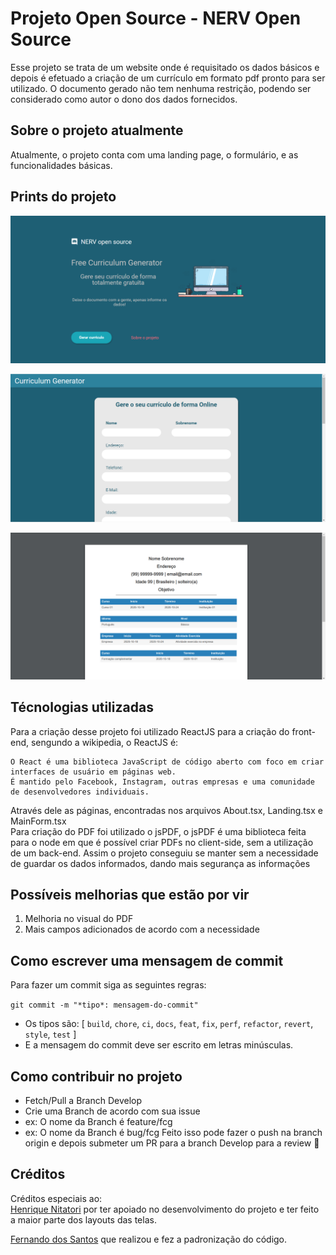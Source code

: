 # Projeto Open Source - NERV Open Source

Esse projeto se trata de um website onde é requisitado os dados básicos e depois é efetuado a criação de um currículo em formato pdf pronto para ser utilizado. O documento gerado não tem nenhuma restrição, podendo ser considerado como autor o dono dos dados fornecidos.

## Sobre o projeto atualmente

Atualmente, o projeto conta com uma landing page, o formulário, e as funcionalidades básicas.

## Prints do projeto

![landing-page](https://github.com/Fukubi/FreeCurriculumGenerator/blob/main/git%20images/landing-print.png)

![form-page](https://github.com/Fukubi/FreeCurriculumGenerator/blob/main/git%20images/requirements-print.png)

![generated-pdf](https://github.com/Fukubi/FreeCurriculumGenerator/blob/main/git%20images/curriculum-example.png)

## Técnologias utilizadas

Para a criação desse projeto foi utilizado ReactJS para a criação do front-end, sengundo a wikipedia, o ReactJS é:

```
O React é uma biblioteca JavaScript de código aberto com foco em criar interfaces de usuário em páginas web.
É mantido pelo Facebook, Instagram, outras empresas e uma comunidade de desenvolvedores individuais.
```

Através dele as páginas, encontradas nos arquivos About.tsx, Landing.tsx e MainForm.tsx  
Para criação do PDF foi utilizado o jsPDF, o jsPDF é uma biblioteca feita para o node em que é possível criar PDFs no client-side, sem a utilização de um back-end. Assim o projeto conseguiu se manter sem a necessidade de guardar os dados informados, dando mais segurança as informações

## Possíveis melhorias que estão por vir

1. Melhoria no visual do PDF
2. Mais campos adicionados de acordo com a necessidade

## Como escrever uma mensagem de commit

Para fazer um commit siga as seguintes regras:

`git commit -m "*tipo*: mensagem-do-commit"`

- Os tipos são: [ `build`, `chore`, `ci`, `docs`, `feat`, `fix`, `perf`, `refactor`, `revert`, `style`, `test` ]
- E a mensagem do commit deve ser escrito em letras minúsculas.

## Como contribuir no projeto

- Fetch/Pull a Branch Develop
- Crie uma Branch de acordo com sua issue
- ex: O nome da Branch é feature/fcg
- ex: O nome da Branch é bug/fcg
  Feito isso pode fazer o push na branch origin e depois submeter um PR para a branch Develop para a review 🥳

## Créditos

Créditos especiais ao:   
[Henrique Nitatori](https://github.com/henrique-nitatori) por ter apoiado no desenvolvimento do projeto e ter feito a maior parte dos layouts das telas.

[Fernando dos Santos](https://github.com/codder404) que realizou e fez a padronização do código.
